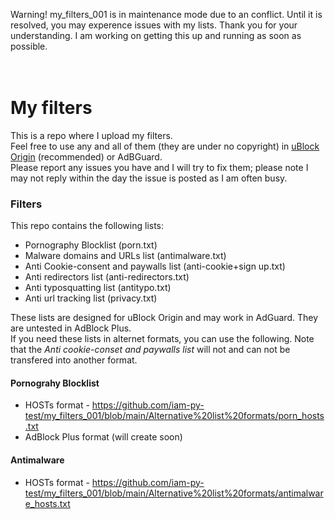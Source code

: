 Warning! my_filters_001 is in maintenance mode due to an conflict. Until  it is resolved, you may experence issues with my lists. Thank you for your understanding. I am working on getting this up and running as soon as possible.<br><br><br>


# My filters
This is a repo where I upload my filters. <br/>
Feel free to use any and all of them (they are under no copyright) in [uBlock Origin](https://github.com/gorhill/uBlock) (recommended) or AdBGuard. <br/>
Please report any issues you have and I will try to fix them; please note I may not reply within the day the issue is posted as I am often busy.


### Filters
This repo contains the following lists:
- Pornography Blocklist (porn.txt)
- Malware domains and URLs list (antimalware.txt)
- Anti Cookie-consent and paywalls list (anti-cookie+sign up.txt)
- Anti redirectors list (anti-redirectors.txt)
- Anti typosquatting list (antitypo.txt)
- Anti url tracking list (privacy.txt)

These lists are designed for uBlock Origin and may work in AdGuard. They are untested in AdBlock Plus.<br/>
If you need these lists in alternet formats, you can use the following. Note that the _Anti cookie-conset and paywalls list_ will not and can not be transfered into another format.
#### Pornograhy Blocklist
- HOSTs format - https://github.com/iam-py-test/my_filters_001/blob/main/Alternative%20list%20formats/porn_hosts.txt
- AdBlock Plus format (will create soon)
#### Antimalware
- HOSTs format - https://github.com/iam-py-test/my_filters_001/blob/main/Alternative%20list%20formats/antimalware_hosts.txt

